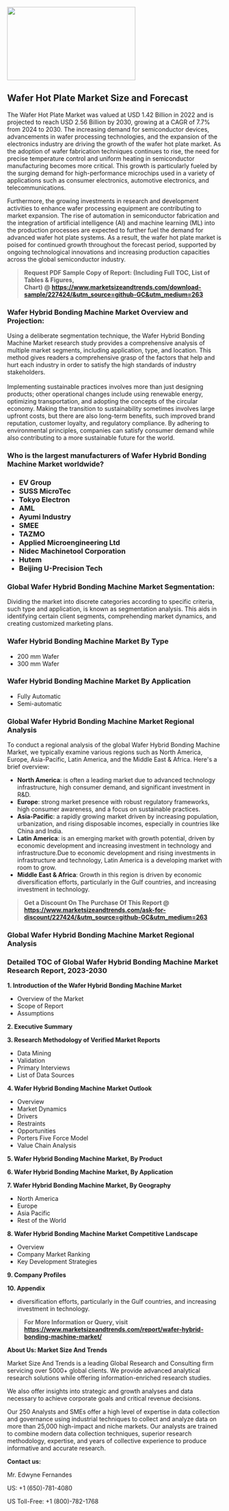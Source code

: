 <p><img class="alignnone size-medium wp-image-20088" src="https://ffe5etoiles.com/wp-content/uploads/2024/12/MST1-300x171.png" alt="" width="300" height="171" /></p><h2>Wafer Hot Plate Market Size and Forecast</h2><p>The Wafer Hot Plate Market was valued at USD 1.42 Billion in 2022 and is projected to reach USD 2.56 Billion by 2030, growing at a CAGR of 7.7% from 2024 to 2030. The increasing demand for semiconductor devices, advancements in wafer processing technologies, and the expansion of the electronics industry are driving the growth of the wafer hot plate market. As the adoption of wafer fabrication techniques continues to rise, the need for precise temperature control and uniform heating in semiconductor manufacturing becomes more critical. This growth is particularly fueled by the surging demand for high-performance microchips used in a variety of applications such as consumer electronics, automotive electronics, and telecommunications.</p><p>Furthermore, the growing investments in research and development activities to enhance wafer processing equipment are contributing to market expansion. The rise of automation in semiconductor fabrication and the integration of artificial intelligence (AI) and machine learning (ML) into the production processes are expected to further fuel the demand for advanced wafer hot plate systems. As a result, the wafer hot plate market is poised for continued growth throughout the forecast period, supported by ongoing technological innovations and increasing production capacities across the global semiconductor industry.</p></p><blockquote id="" class=""><strong>Request PDF Sample Copy of Report: (Including Full TOC, List of Tables &amp; Figures, Chart)&nbsp;@&nbsp;<strong><a href="https://www.marketsizeandtrends.com/download-sample/227424/&utm_source=github-GC&utm_medium=263" target="_blank">https://www.marketsizeandtrends.com/download-sample/227424/&utm_source=github-GC&utm_medium=263</a></strong></strong></blockquote><h3 id="" class="">Wafer Hybrid Bonding Machine Market&nbsp;Overview and Projection:</h3><p id="" class="">Using a deliberate segmentation technique, the Wafer Hybrid Bonding Machine Market research study provides a comprehensive analysis of multiple market segments, including application, type, and location. This method gives readers a comprehensive grasp of the factors that help and hurt each industry in order to satisfy the high standards of industry stakeholders. <br /> <br />Implementing sustainable practices involves more than just designing products; other operational changes include using renewable energy, optimizing transportation, and adopting the concepts of the circular economy. Making the transition to sustainability sometimes involves large upfront costs, but there are also long-term benefits, such improved brand reputation, customer loyalty, and regulatory compliance. By adhering to environmental principles, companies can satisfy consumer demand while also contributing to a more sustainable future for the world.</p><h3 id="" class="">Who is the largest manufacturers of&nbsp;Wafer Hybrid Bonding Machine Market worldwide?</h3><h3 class=""><p><ul><li>EV Group </li><li> SUSS MicroTec </li><li> Tokyo Electron </li><li> AML </li><li> Ayumi Industry </li><li> SMEE </li><li> TAZMO </li><li> Applied Microengineering Ltd </li><li> Nidec Machinetool Corporation </li><li> Hutem </li><li> Beijing U-Precision Tech</li></ul></p></h3><h3 id="" class="">Global&nbsp;Wafer Hybrid Bonding Machine Market Segmentation:</h3><p id="" class="">Dividing the market into discrete categories according to specific criteria, such type and application, is known as segmentation analysis. This aids in identifying certain client segments, comprehending market dynamics, and creating customized marketing plans.</p><h3 id="" class="">Wafer Hybrid Bonding Machine Market&nbsp;By Type</h3><p><p><ul><li>200 mm Wafer</li><li> 300 mm Wafer</p></li></ul></p></p><h3 id="" class="">Wafer Hybrid Bonding Machine Market&nbsp;By Application</h3><p class=""><p><ul><li>Fully Automatic</li><li> Semi-automatic</li></ul></p></p><h3 id="" class="">Global Wafer Hybrid Bonding Machine Market Regional Analysis</h3><p id="" class="">To conduct a regional analysis of the global Wafer Hybrid Bonding Machine Market, we typically examine various regions such as North America, Europe, Asia-Pacific, Latin America, and the Middle East &amp; Africa. Here's a brief overview:</p><ul><li><strong>North America</strong>: is often a leading market due to advanced technology infrastructure, high consumer demand, and significant investment in R&amp;D.</li><li><strong>Europe</strong>: strong market presence with robust regulatory frameworks, high consumer awareness, and a focus on sustainable practices.</li><li><strong>Asia-Pacific</strong>: a rapidly growing market driven by increasing population, urbanization, and rising disposable incomes, especially in countries like China and India.</li><li><strong>Latin America</strong>: is an emerging market with growth potential, driven by economic development and increasing investment in technology and infrastructure.Due to economic development and rising investments in infrastructure and technology, Latin America is a developing market with room to grow.</li><li><strong>Middle East &amp; Africa</strong>: Growth in this region is driven by economic diversification efforts, particularly in the Gulf countries, and increasing investment in technology.</li></ul><blockquote id="" class=""><strong>Get a Discount On The Purchase Of This Report @ <strong><a href="https://www.marketsizeandtrends.com/ask-for-discount/227424/&utm_source=github-GC&utm_medium=263" target="_blank">https://www.marketsizeandtrends.com/ask-for-discount/227424/&utm_source=github-GC&utm_medium=263</a></strong></strong></blockquote><h3 id="" class="">Global Wafer Hybrid Bonding Machine Market Regional Analysis</h3><h3 id="" class="">Detailed TOC of Global Wafer Hybrid Bonding Machine Market Research Report, 2023-2030</h3><p id="" class=""><strong>1. Introduction of the Wafer Hybrid Bonding Machine Market</strong></p><ul><li>Overview of the Market</li><li>Scope of Report</li><li>Assumptions</li></ul><p id="" class=""><strong>2. Executive Summary</strong></p><p id="" class=""><strong>3. Research Methodology of Verified Market Reports</strong></p><ul><li>Data Mining</li><li>Validation</li><li>Primary Interviews</li><li>List of Data Sources</li></ul><p id="" class=""><strong>4. Wafer Hybrid Bonding Machine Market Outlook</strong></p><ul><li>Overview</li><li>Market Dynamics</li><li>Drivers</li><li>Restraints</li><li>Opportunities</li><li>Porters Five Force Model</li><li>Value Chain Analysis</li></ul><p id="" class=""><strong>5. Wafer Hybrid Bonding Machine Market, By Product</strong></p><p id="" class=""><strong>6. Wafer Hybrid Bonding Machine Market, By Application</strong></p><p id="" class=""><strong>7. Wafer Hybrid Bonding Machine Market, By Geography</strong></p><ul><li>North America</li><li>Europe</li><li>Asia Pacific</li><li>Rest of the World</li></ul><p id="" class=""><strong>8. Wafer Hybrid Bonding Machine Market Competitive Landscape</strong></p><ul><li>Overview</li><li>Company Market Ranking</li><li>Key Development Strategies</li></ul><p id="" class=""><strong>9. Company Profiles</strong></p><p id="" class=""><strong>10. Appendix</strong></p><ul><li>diversification efforts, particularly in the Gulf countries, and increasing investment in technology.</li></ul><blockquote id="" class=""><strong>For More Information or Query, visit <strong><strong><a href="https://www.marketsizeandtrends.com/report/wafer-hybrid-bonding-machine-market/" target="_blank">https://www.marketsizeandtrends.com/report/wafer-hybrid-bonding-machine-market/</a></strong></strong></strong></blockquote><p id="" class=""><strong>About Us: Market Size And Trends</strong></p><p id="" class="">Market Size And Trends is a leading Global Research and Consulting firm servicing over 5000+ global clients. We provide advanced analytical research solutions while offering information-enriched research studies.</p><p id="" class="">We also offer insights into strategic and growth analyses and data necessary to achieve corporate goals and critical revenue decisions.</p><p id="" class="">Our 250 Analysts and SMEs offer a high level of expertise in data collection and governance using industrial techniques to collect and analyze data on more than 25,000 high-impact and niche markets. Our analysts are trained to combine modern data collection techniques, superior research methodology, expertise, and years of collective experience to produce informative and accurate research.</p><p id="" class=""><strong>Contact us:</strong></p><p id="" class="">Mr. Edwyne Fernandes</p><p id="" class="">US: +1 (650)-781-4080</p><p id="" class="">US Toll-Free: +1 (800)-782-1768</p>

